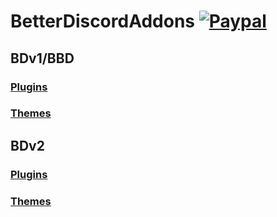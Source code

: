 # BetterDiscordAddons [![Paypal][paypal-badge]][paypal-link]

[paypal-badge]: https://img.shields.io/badge/Paypal-Donate!-%2300457C.svg?logo=paypal&style=flat
[paypal-link]: https://paypal.me/MircoWittrien



## BDv1/BBD
### [Plugins](https://github.com/mwittrien/BetterDiscordAddons/tree/master/Plugins/)
### [Themes](https://github.com/mwittrien/BetterDiscordAddons/tree/master/Themes/)

## BDv2
### [Plugins](https://github.com/mwittrien/BetterDiscordAddons/tree/master/PluginsV2/)
### [Themes](https://github.com/mwittrien/BetterDiscordAddons/tree/master/ThemesV2/)

